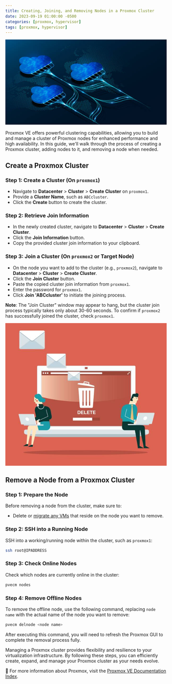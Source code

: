 ```yaml
---
title: Creating, Joining, and Removing Nodes in a Proxmox Cluster
date: 2023-09-19 01:00:00 -0500
categories: [proxmox, hypervisor]
tags: [proxmox, hypervisor]
---
```


![Creating, Joining, and Removing Nodes in a Proxmox Cluster](/assets/img/posts/2023/create_join_remove_proxmox_cluster./create_join_remove_proxmox_cluster1.jpg)



Proxmox VE offers powerful clustering capabilities, allowing you to build and manage a cluster of Proxmox nodes for enhanced performance and high availability. In this guide, we'll walk through the process of creating a Proxmox cluster, adding nodes to it, and removing a node when needed.

## Create a Proxmox Cluster

### Step 1: Create a Cluster (On `proxmox1`)

- Navigate to **Datacenter** > **Cluster** > **Create Cluster** on `proxmox1`.
- Provide a **Cluster Name**, such as `ABCcluster`.
- Click the **Create** button to create the cluster.

### Step 2: Retrieve Join Information

- In the newly created cluster, navigate to **Datacenter** > **Cluster** > **Create Cluster**.
- Click the **Join Information** button.
- Copy the provided cluster join information to your clipboard.

### Step 3: Join a Cluster (On `proxmox2` or Target Node)

- On the node you want to add to the cluster (e.g., `proxmox2`), navigate to **Datacenter** > **Cluster** > **Create Cluster**.
- Click the **Join Cluster** button.
- Paste the copied cluster join information from `proxmox1`.
- Enter the password for `proxmox1`.
- Click **Join 'ABCcluster'** to initiate the joining process.

**Note**: The "Join Cluster" window may appear to hang, but the cluster join process typically takes only about 30-60 seconds. To confirm if `proxmox2` has successfully joined the cluster, check `proxmox1`.

![Creating, Joining, and Removing Nodes in a Proxmox Cluster](/assets/img/posts/2023/create_join_remove_proxmox_cluster./create_join_remove_proxmox_cluster2.jpg)


## Remove a Node from a Proxmox Cluster

### Step 1: Prepare the Node

Before removing a node from the cluster, make sure to:

- Delete or [migrate any VMs](https://blog.johnsonpremier.net/proxmox_vm_migration/) that reside on the node you want to remove.

### Step 2: SSH into a Running Node

SSH into a working/running node within the cluster, such as `proxmox1`:

```bash
ssh root@IPADDRESS
```
### Step 3: Check Online Nodes

Check which nodes are currently online in the cluster:

```bash
pvecm nodes
```

### Step 4: Remove Offline Nodes

To remove the offline node, use the following command, replacing `node name` with the actual name of the node you want to remove:

```bash
pvecm delnode <node name>
```

After executing this command, you will need to refresh the Proxmox GUI to complete the removal process fully.

Managing a Proxmox cluster provides flexibility and resilience to your virtualization infrastructure. By following these steps, you can efficiently create, expand, and manage your Proxmox cluster as your needs evolve.


📝 For more information about Proxmox, visit the [Proxmox VE Documentation Index](https://pve.proxmox.com/pve-docs/).
